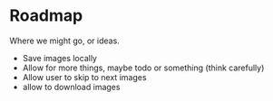 # Roadmap

Where we might go, or ideas.

- Save images locally
- Allow for more things, maybe todo or something (think carefully)
- Allow user to skip to next images
- allow to download images
